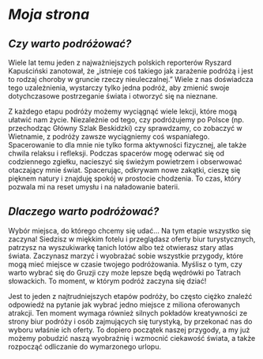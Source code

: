 # *Moja strona*

## *Czy warto podróżować?*
Wiele lat temu jeden z najważniejszych polskich reporterów Ryszard Kapuściński zanotował, że „istnieje coś takiego jak zarażenie podróżą i jest to rodzaj choroby w gruncie rzeczy nieuleczalnej.” Wiele z nas doświadcza tego uzależnienia, wystarczy tylko jedna podróż, aby zmienić swoje dotychczasowe postrzeganie świata i otworzyć się na nieznane.

Z każdego etapu podróży możemy wyciągnąć wiele lekcji, które mogą ułatwić nam życie. Niezależnie od tego, czy podróżujemy po Polsce (np. przechodząc Główny Szlak Beskidzki) czy sprawdzamy, co zobaczyć w Wietnamie, z podróży zawsze wyciągniemy coś wspaniałego.
Spacerowanie to dla mnie nie tylko forma aktywności fizycznej, ale także chwila relaksu i refleksji. Podczas spacerów mogę oderwać się od codziennego zgiełku, nacieszyć się świeżym powietrzem i obserwować otaczający mnie świat. Spacerując, odkrywam nowe zakątki, cieszę się pięknem natury i znajduję spokój w prostocie chodzenia. To czas, który pozwala mi na reset umysłu i na naładowanie baterii.
## *Dlaczego warto podróżować?*
Wybór miejsca, do którego chcemy się udać… Na tym etapie wszystko się zaczyna! Siedzisz w miękkim fotelu i przeglądasz oferty biur turystycznych, patrzysz na wyszukiwarkę tanich lotów albo też otwierasz stary atlas świata. Zaczynasz marzyć i wyobrażać sobie wszystkie przygody, które mogą mieć miejsce w czasie twojego podróżowania. Myślisz o tym, czy warto wybrać się do Gruzji czy może lepsze będą wędrówki po Tatrach słowackich. To moment, w którym podróż zaczyna się dziać!

Jest to jeden z najtrudniejszych etapów podróży, bo często ciężko znaleźć odpowiedź na pytanie jak wybrać jedno miejsce z miliona oferowanych atrakcji. Ten moment wymaga również silnych pokładów kreatywności ze strony biur podróży i osób zajmujących się turystyką, by przekonać nas do wyboru właśnie ich oferty. To dopiero początek naszej przygody, a my już możemy pobudzić naszą wyobraźnię i wzmocnić ciekawość świata, a także rozpocząć odliczanie do wymarzonego urlopu.
